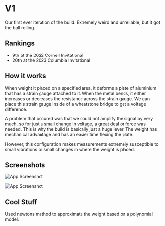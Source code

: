 
# V1

Our first ever iteration of the build. Extremely weird and unreliable, but it got the ball rolling.


## Rankings
-  9th at the 2022 Cornell Invitational
- 20th at the 2023 Columbia Invitational



## How it works

When weight it placed on a specified area, it deforms a plate of aluminium that has a strain gauge attached to it. When the metal bends, it either increases or decreases the resistance across the strain gauge. We can place this strain gauge inside of a wheatstone bridge to get a voltage difference. 

A problem that occured was that we could not amplify the signal by very much, so for just a small change in voltage, a great deal or force was needed. This is why the build is basically just a huge lever. The weight has mechanical advantage and has an easier time flexing the plate.

However, this configuration makes measurements extremely susceptible to small vibrations or small changes in where the weight is placed. 

## Screenshots

![App Screenshot](https://via.placeholder.com/468x300?text=App+Screenshot+Here)

![App Screenshot](https://via.placeholder.com/468x300?text=App+Screenshot+Here)




## Cool Stuff
Used newtons method to approximate the weight based on a polynomial model.
